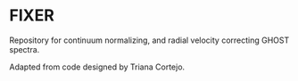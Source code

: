 # FIXER
Repository for continuum normalizing, and radial velocity correcting GHOST spectra.

Adapted from code designed by Triana Cortejo.

